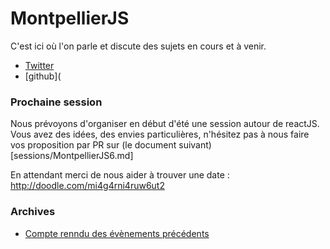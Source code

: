 MontpellierJS
=============

C'est ici où l'on parle et discute des sujets en cours et à venir.

* [Twitter](https://twitter.com/MontpellierJS)
* [github](

### Prochaine session 

Nous prévoyons d'organiser en début d'été une session autour de reactJS. Vous avez des idées, des envies particulières, n'hésitez pas à nous faire vos proposition par PR sur (le document suivant)[sessions/MontpellierJS6.md]

En attendant merci de nous aider à trouver une date : http://doodle.com/mi4g4rni4ruw6ut2

### Archives

* [Compte renndu des évènements précédents](archives/ARCHIVE.md)
